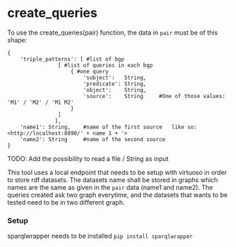 # create_queries
To use the create_queries(pair) function, the data in `pair` must be of this shape:

```
{
	'triple_patterns': [ #list of bgp
				[ #list of queries in each bgp
					{ #one query
						'subject':   String,
					   	'predicate': String, 
					   	'object':    String, 
					   	'source':    String 	#One of those values: 'M1' / 'M2' / 'M1 M2'
					}
				]
			   ],
	'name1': String,	#name of the first source   like so: <http://localhost:8890/' + name 1 + '>
	'name2': String		#name of the second source
}
```
TODO: Add the possibility to read a file / String as input


This tool uses a local endpoint that needs to be setup with virtuoso in order to store rdf datasets.
The datasets name shall be stored in graphs which names are the same as given in the `pair` data (name1 and name2).
The queries created ask two graph everytime, and the datasets that wants to be tested need to be in two different graph.

### Setup
sparqlwrapper needs to be installed
`pip install sparqlwrapper`
